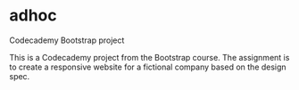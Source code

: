 # adhoc
Codecademy Bootstrap project

This is a Codecademy project from the Bootstrap course. The assignment is to create a responsive website for a fictional company based on the design spec.
